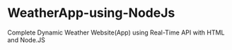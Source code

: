 # WeatherApp-using-NodeJs
Complete Dynamic Weather Website(App) using Real-Time API with HTML and Node.JS

